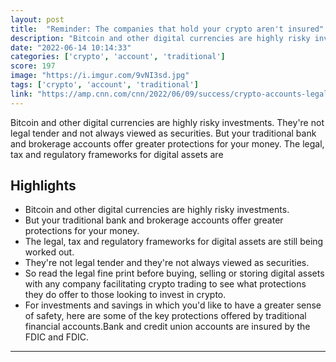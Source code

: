 ```yaml
---
layout: post
title:  "Reminder: The companies that hold your crypto aren't insured"
description: "Bitcoin and other digital currencies are highly risky investments. They're not legal tender and not always viewed as securities. But your traditional bank and brokerage accounts offer greater protections for your money. The legal, tax and regulatory frameworks for digital assets are"
date: "2022-06-14 10:14:33"
categories: ['crypto', 'account', 'traditional']
score: 197
image: "https://i.imgur.com/9vNI3sd.jpg"
tags: ['crypto', 'account', 'traditional']
link: "https://amp.cnn.com/cnn/2022/06/09/success/crypto-accounts-legal-protections/index.html"
---
```


Bitcoin and other digital currencies are highly risky investments. They're not legal tender and not always viewed as securities. But your traditional bank and brokerage accounts offer greater protections for your money. The legal, tax and regulatory frameworks for digital assets are

## Highlights

- Bitcoin and other digital currencies are highly risky investments.
- But your traditional bank and brokerage accounts offer greater protections for your money.
- The legal, tax and regulatory frameworks for digital assets are still being worked out.
- They're not legal tender and they're not always viewed as securities.
- So read the legal fine print before buying, selling or storing digital assets with any company facilitating crypto trading to see what protections they do offer to those looking to invest in crypto.
- For investments and savings in which you'd like to have a greater sense of safety, here are some of the key protections offered by traditional financial accounts.Bank and credit union accounts are insured by the FDIC and FDIC.

---
